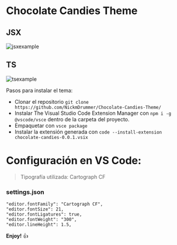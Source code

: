 # Chocolate Candies Theme
## JSX
![jsxexample](https://github.com/NickmDrummer/My-VScode-theme/assets/55115843/6d182b9d-a1d0-4d01-8a19-0f6a16a3191f)

## TS
![tsexample](https://github.com/NickmDrummer/My-VScode-theme/assets/55115843/1f359bcb-b5cc-4b5d-b814-d02f924879db)

Pasos para instalar el tema: 

* Clonar el repositorio ```git clone https://github.com/NickmDrummer/Chocolate-Candies-Theme/```
* Instalar The Visual Studio Code Extension Manager con ```npm i -g @vscode/vsce``` dentro de la carpeta del proyecto.
* Empaquetar con ```vsce package```
* Instalar la extensión generada con ```code --install-extension chocolate-candies-0.0.1.vsix```



# Configuración en VS Code:

> Tipografía utilizada: Cartograph CF

### settings.json

```
"editor.fontFamily": "Cartograph CF",
"editor.fontSize": 21,
"editor.fontLigatures": true,
"editor.fontWeight": "300",
"editor.lineHeight": 1.5,
```

**Enjoy!** :+1: 
